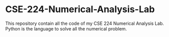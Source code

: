 # CSE-224-Numerical-Analysis-Lab
This repository contain all the code of my CSE 224 Numerical Analysis Lab. Python is the language to solve all the numerical problem. 

